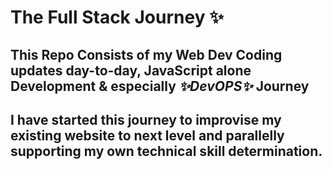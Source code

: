 # The Full Stack Journey ✨
## This Repo Consists of my Web Dev Coding updates day-to-day, JavaScript alone Development & especially *✨DevOPS✨* Journey

## I have started this journey to improvise my existing website to next level and parallelly supporting my own technical skill determination.
